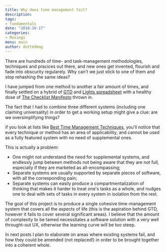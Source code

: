 ```yaml
---
title: Why does time management fail?
description:
tags:
- fundamentals
date: "2018-10-17"
categories:
- Musings
menu: main
author: dottedmag
---
```


There are hundreds of time- and task-management methodologies, techniques and
pracices out there, and new ones get invented, flourish and fade into obscurity
regularely. Why can't we just stick to one of them and stop rehashing the same
ideas?

I have jumped from one method to another a fair amount of times, and finally
settled on a hybrid of [GTD](https://en.wikipedia.org/wiki/Getting_Things_Done)
and [Lights spreadsheet](https://www.ultraworking.com/lights/) with a healthy
dose of [The Checklist
Manifesto](http://atulgawande.com/book/the-checklist-manifesto/) thrown in.

The fact that I had to combine three different systems (including one claiming
universality) in order to get a working setup might give a clue: are we
oversimplifying things?

if you look at lists like [Best Time Management
Techniques](https://clockify.me/time-management-techniques), you'll notice that
every technique or method has an area of applicability, and cannot be used as a
fully featured system with no need of supplemental ones.

This is actually a problem:

- One might not understand the need for supplemental systems, and endlessly jump
  between methods not being aware that they are not full, especially if they are
  marketed as all-encompassing;
- Separate systems are usually supported by separate pieces of software, with
  all the corresponding pain;
- Separate systems can easily produce a compartmentalization of thinking that
  makes it harder to treat one's tasks as a whole, and nudges one to deal with
  sets of tasks in every system in isolation from the rest.

The goal of this project is to produce a single cohesive time-management system
that covers all the aspects of life (this is the aspiration behind GTD, however
it fails to cover several significant areas). I believe that the amount of
complexity to be tamed necessitates a software solution with a very well
throught-out UX, otherwise the learning curve will be too steep.

In next posts I plan to elaborate on areas where existing systems fail, and how
they could be amended (not replaced!) in order to be brought together into a
coherent whole.
